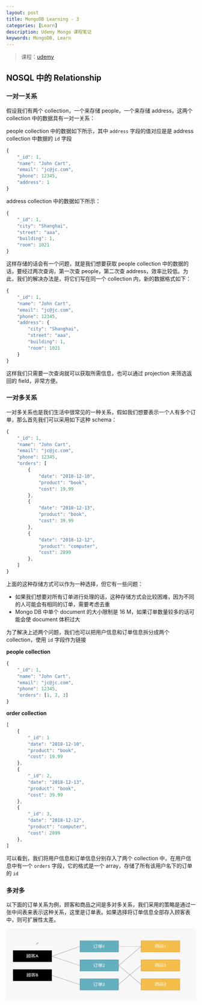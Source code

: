 ```yaml
---
layout: post
title: MongoDB Learning - 3
categories: [Learn]
description: Udemy Mongo 课程笔记
keywords: MongoDB, Learn
---
```


> 课程：[udemy](https://www.udemy.com/course/best-mongodb/)

## NOSQL 中的 Relationship

### 一对一关系

假设我们有两个 collection，一个来存储 people，一个来存储 address，这两个 collection 中的数据具有一对一关系：

people collection 中的数据如下所示，其中 `address` 字段的值对应是是 address collection 中数据的 `id` 字段

```javascript
{
    "_id": 1,
    "name": "John Cart",
    "email": "jc@jc.com",
    "phone": 12345,
    "address": 1
}
```

address collection 中的数据如下所示：

```javascript
{
    "_id": 1,
    "city": "Shanghai",
    "street": "aaa",
    "building": 1,
    "room": 1021
}
```

这样存储的话会有一个问题，就是我们想要获取 people collection 中的数据的话，要经过两次查询，第一次查 people，第二次查 address，效率比较低。为此，我们的解决办法是，将它们写在同一个 collection 内，新的数据格式如下：

```javascript
{
    "_id": 1,
    "name": "John Cart",
    "email": "jc@jc.com",
    "phone": 12345,
    "address": {
        "city": "Shanghai",
        "street": "aaa",
        "building": 1,
        "room": 1021
    }
}
```

这样我们只需要一次查询就可以获取所需信息，也可以通过 projection 来筛选返回的 field，非常方便。

### 一对多关系

一对多关系也是我们生活中很常见的一种关系，假如我们想要表示一个人有多个订单，那么首先我们可以采用如下这种 schema：

```javascript
{
    "_id": 1,
    "name": "John Cart",
    "email": "jc@jc.com",
    "phone": 12345,
    "orders": [
        {
            "date": "2018-12-10",
            "product": "book",
            "cost": 19.99
        },
        {
            "date": "2018-12-13",
            "product": "book",
            "cost": 39.99
        },
        {
            "date": "2018-12-12",
            "product": "computer",
            "cost": 2899
        },
    ]
}
```

上面的这种存储方式可以作为一种选择，但它有一些问题：

- 如果我们想要对所有订单进行处理的话，这种存储方式会比较困难，因为不同的人可能会有相同的订单，需要考虑去重
- Mongo DB 中单个 document 的大小限制是 16 M，如果订单数量较多的话可能会使 document 体积过大

为了解决上述两个问题，我们也可以把用户信息和订单信息拆分成两个 collection，使用 `id` 字段作为链接

**people collection**

```javascript
{
    "_id": 1,
    "name": "John Cart",
    "email": "jc@jc.com",
    "phone": 12345,
    "orders": [1, 2, 3]
}

```

**order collection**

```javascript
[
    {
        "_id": 1
        "date": "2018-12-10",
        "product": "book",
        "cost": 19.99
    },
    {
        "_id": 2,
        "date": "2018-12-13",
        "product": "book",
        "cost": 39.99
    },
    {
        "_id": 3,
        "date": "2018-12-12",
        "product": "computer",
        "cost": 2899
    },
]
```

可以看到，我们将用户信息和订单信息分别存入了两个 collection 中，在用户信息中有一个 `orders` 字段，它的格式是一个 array，存储了所有该用户名下的订单的 `id`

### 多对多

以下面的订单关系为例，顾客和商品之间是多对多关系，我们采用的策略是通过一张中间表来表示这种关系，这里是订单表。如果选择将订单信息全部存入顾客表中，则可扩展性太差。

![](/images/blog/mongo/many-to-many.png)